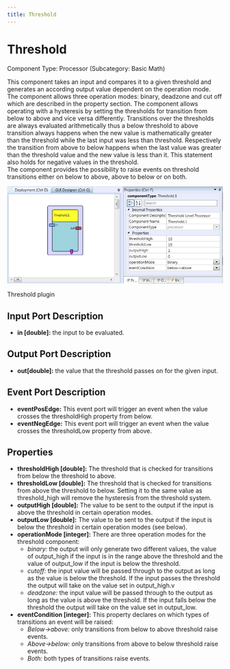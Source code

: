 ```yaml
---
title: Threshold
---
```


# Threshold

Component Type: Processor (Subcategory: Basic Math)

This component takes an input and compares it to a given threshold and generates an according output value dependent on the operation mode. The component allows three operation modes: binary, deadzone and cut off which are described in the property section. The component allows operating with a hysteresis by setting the thresholds for transition from below to above and vice versa differently. Transitions over the thresholds are always evaluated arithmetically thus a below threshold to above transition always happens when the new value is mathematically greater than the threshold while the last input was less than threshold. Respectively the transition from above to below happens when the last value was greater than the threshold value and the new value is less than it. This statement also holds for negative values in the threshold.  
The component provides the possibility to raise events on threshold transitions either on below to above, above to below or on both.

![Screenshot: Threshold plugin](img/threshold.jpg "Screenshot: Threshold plugin")

Threshold plugin

## Input Port Description

*   **in \[double\]:** the input to be evaluated.

## Output Port Description

*   **out\[double\]:** the value that the threshold passes on for the given input.

## Event Port Description

*   **eventPosEdge:** This event port will trigger an event when the value crosses the thresholdHigh property from below.
*   **eventNegEdge:** This event port will trigger an event when the value crosses the thresholdLow property from above.

## Properties

*   **thresholdHigh \[double\]:** The threshold that is checked for transitions from below the threshold to above.
*   **thresholdLow \[double\]:** The threshold that is checked for transitions from above the threshold to below. Setting it to the same value as threshold\_high will remove the hysteresis from the threshold system.
*   **outputHigh \[double\]:** The value to be sent to the output if the input is above the threshold in certain operation modes.
*   **outputLow \[double\]:** The value to be sent to the output if the input is below the threshold in certain operation modes (see below).
*   **operationMode \[integer\]:** There are three operation modes for the threshold component:
    *   _binary:_ the output will only generate two different values, the value of output\_high if the input is in the range above the threshold and the value of output\_low if the input is below the threshold.
    *   _cutoff:_ the input value will be passed through to the output as long as the value is below the threshold. If the input passes the threshold the output will take on the value set in output\_high.v
    *   _deadzone:_ the input value will be passed through to the output as long as the value is above the threshold. If the input falls below the threshold the output will take on the value set in output\_low.
*   **eventCondition \[integer\]:** This property declares on which types of transitions an event will be raised:
    *   _Below->above:_ only transitions from below to above threshold raise events.
    *   _Above->below:_ only transitions from above to below threshold raise events.
    *   _Both:_ both types of transitions raise events.